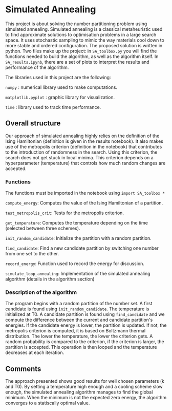 # Simulated Annealing

This project is about solving the number partitioning problem using simulated annealing. Simulated annealing is a classical metaheuristic used to find approximate solutions to optimisation problems in a large search space. It uses stochastic sampling to mimic the way materials cool down to more stable and ordered configuration.
The proposed solution is written in python.
Two files make up the project: in `SA_toolbox.py` you will find the functions needed to build the algorithm, as well as the algorithm itself. In `SA_results.ipynb`, there are a set of plots to interpret the results and performance of the algorithm.

The libraries used in this project are the following:

`numpy` : numerical library used to make computations.

`matplotlib.pyplot` : graphic library for visualization.

`time` : library used to track time performance.

## Overall structure
Our approach of simulated annealing highly relies on the definition of the Ising Hamiltonian (definition is given in the results notebook). It also makes use of the metropolis criterion (definition in the notebook) that contributes to the introduction of randomness in the search. Using this criterion, the search does not get stuck in local minima. This criterion depends on a hyperparameter (temperature) that controls how much random changes are accepted.

### Functions
The functions must be imported in the notebook using `import SA_toolbox *`

`compute_energy`: Computes the value of the Ising Hamiltonian of a partition.

`test_metropolis_crit`: Tests for the metropolis criterion.

`get_temperature`: Computes the temperature depending on the time (selected between three schemes).

`init_random_candidate`: Initialize the partition with a random partition.

`find_candidate`: Find a new candidate partition by switching one number from one set to the other.

`record_energy`: Function used to record the energy for discussion.

`simulate_loop_annealing`: Implementation of the simulated annealing algorithm (details in the algorithm section)

### Description of the algorithm
The program begins with a random partition of the number set. A first candidate is found using `init_random_candidate`. The temperature is initialized at T0. A candidate partition is found using `find_candidate` and we compute the difference between the current and candidate partition's energies. If the candidate energy is lower, the partition is updated. If not, the metropolis criterion is computed, it is based on Boltzmann thermal distribution. The lower the temperature, the lower the criterion gets. A random probability is compared to the criterion, if the criterion is larger, the partition is accepted. This operation is then looped and the temperature decreases at each iteration.

## Comments
The approach presented shows good results for well chosen parameters (k and T0). By setting a temperature high enough and a cooling scheme slow enough, the simulated annealing algorithm manages to find the global minimum. When the minimum is not the expected zero energy, the algorithm converges to a statiscally optimal value.
